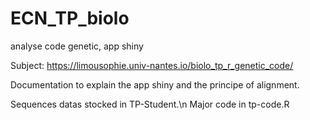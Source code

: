 # ECN_TP_biolo
analyse code genetic, app shiny

Subject: https://limousophie.univ-nantes.io/biolo_tp_r_genetic_code/

Documentation to explain the app shiny and the principe of alignment.

Sequences datas stocked in TP-Student.\n
Major code in tp-code.R
